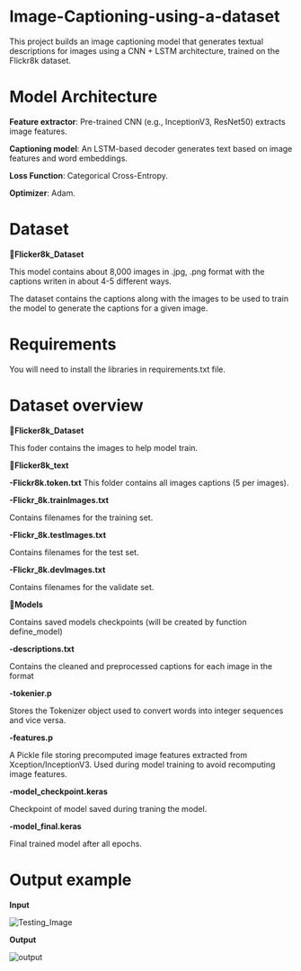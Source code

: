# Image-Captioning-using-a-dataset
This project builds an image captioning model that generates textual descriptions for images using a CNN + LSTM architecture, trained on the Flickr8k dataset.

# Model Architecture
 **Feature extractor**: Pre-trained CNN (e.g., InceptionV3, ResNet50) extracts image features.
 
 **Captioning model**: An LSTM-based decoder generates text based on image features and word embeddings.
 
 **Loss Function**: Categorical Cross-Entropy.
 
 **Optimizer**: Adam.

# Dataset 
📂**Flicker8k_Dataset**

This model contains about 8,000 images in .jpg, .png format with the captions writen in about 4-5 different ways.

The dataset contains the captions along with the images to be used to train the model to generate the captions for a given image.

# Requirements 

You will need to install the libraries in requirements.txt file. 

# Dataset overview

📂**Flicker8k_Dataset**

This foder contains the images to help model train.

📂**Flicker8k_text**

**-Flickr8k.token.txt**	
This folder contains all images captions (5 per images).

**-Flickr_8k.trainImages.txt**

Contains filenames for the training set.

**-Flickr_8k.testImages.txt**

Contains filenames for the test set.

**-Flickr_8k.devImages.txt**

Contains filenames for the validate set.

📂**Models**

Contains saved models checkpoints (will be created by function define_model)

**-descriptions.txt**

Contains the cleaned and preprocessed captions for each image in the format

**-tokenier.p**

Stores the Tokenizer object used to convert words into integer sequences and vice versa.

**-features.p**

A Pickle file storing precomputed image features extracted from Xception/InceptionV3.
Used during model training to avoid recomputing image features.

**-model_checkpoint.keras**

Checkpoint of model saved during traning the model.

**-model_final.keras**

Final trained model after all epochs.


# Output example
**Input**

![Testing_Image](https://github.com/user-attachments/assets/02c8cdc5-718c-4e2f-adda-30cafa83813e)

**Output**

![output](https://github.com/user-attachments/assets/2aefa43a-dd2b-44f8-84c5-6eb4943d83f1)


